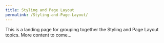 ```yaml
---
title: Styling and Page Layout
permalink: /Styling-and-Page-Layout/
---
```


This is a landing page for grouping together the Styling and Page Layout topics. More content to come...
